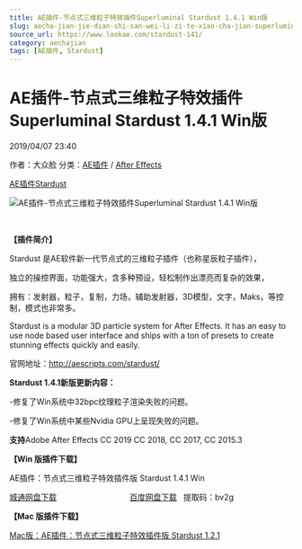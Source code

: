 ```yaml
---
title: AE插件-节点式三维粒子特效插件Superluminal Stardust 1.4.1 Win版
slug: aecha-jian-jie-dian-shi-san-wei-li-zi-te-xiao-cha-jian-superluminal-stardust-1-4-1-winban
source_url: https://www.lookae.com/stardust-141/
category: aechajian
tags: [AE插件, Stardust]
---
```

# AE插件-节点式三维粒子特效插件Superluminal Stardust 1.4.1 Win版

2019/04/07 23:40

作者：大众脸
分类：[AE插件](https://www.lookae.com/after-effects/aechajian/) / [After Effects](https://www.lookae.com/after-effects/)

[AE插件](https://www.lookae.com/tag/ae%e6%8f%92%e4%bb%b6/)[Stardust](https://www.lookae.com/tag/stardust/)

![AE插件-节点式三维粒子特效插件Superluminal Stardust 1.4.1 Win版](https://www.lookae.com/wp-content/uploads/2018/11/Stardust-13.jpg "AE插件-节点式三维粒子特效插件Superluminal Stardust 1.4.1 Win版-LookAE.com")

﻿

**【插件简介】**

Stardust 是AE软件新一代节点式的三维粒子插件（也称星辰粒子插件），

独立的操控界面，功能强大，含多种预设，轻松制作出漂亮而复杂的效果，

拥有：发射器，粒子，复制，力场，辅助发射器，3D模型，文字，Maks，等控制，模式也非常多。

Stardust is a modular 3D particle system for After Effects. It has an easy to use node based user interface and ships with a ton of presets to create stunning effects quickly and easily.

官网地址：http://aescripts.com/stardust/

**Stardust 1.4.1新版更新内容：**

-修复了Win系统中32bpc纹理粒子渲染失败的问题。

-修复了Win系统中某些Nvidia GPU上呈现失败的问题。

**支持**Adobe After Effects CC 2019 CC 2018, CC 2017, CC 2015.3

**【Win 版插件下载】**

AE插件：节点式三维粒子特效插件版 Stardust 1.4.1 Win

[城通网盘下载](https://lookae.ctfile.com/fs/680462-361310209)                                 [百度网盘下载](https://pan.baidu.com/s/14cq7n0_bq-m6BV1yNWoQHg)   提取码：bv2g

**【Mac 版插件下载】**

[Mac版：AE插件：节点式三维粒子特效插件版 Stardust 1.2.1](https://www.lookae.com/mac-stardust-121/)
